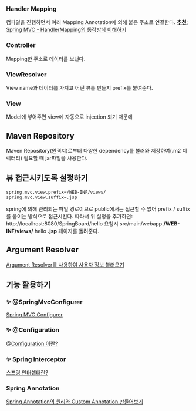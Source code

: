 

### Handler Mapping
컴파일을 진행하면서 여러 Mapping Annotation에 의해 붙은 주소로 연결한다.
[ **추천**: Spring MVC - HandlerMapping의 동작방식 이해하기](https://velog.io/@hsw0194/Spring-MVC-HandlerMapping%EC%9D%98-%EB%8F%99%EC%9E%91%EB%B0%A9%EC%8B%9D-%EC%9D%B4%ED%95%B4%ED%95%98%EA%B8%B0-1%ED%8E%B8)
### Controller
Mapping한 주소로 데이터를 보낸다.

### ViewResolver
View name과 데이터를 가지고 어떤 뷰를 만들지 prefix를 붙여준다.

### View
Model에 넣어주면 view에 자동으로 injection 되기 때문에 



## Maven Repository
Maven Repository(원격지)로부터 다양한 dependency를 불러와 저장하여(.m2 디렉터리) 필요할 때 jar파일을 사용한다.


## 뷰 접근시키도록 설정하기
```properties
spring.mvc.view.prefix=/WEB-INF/views/
spring.mvc.view.suffix=.jsp
```

spring에 의해 관리되는 파일 경로이므로 public에서는 접근할 수 없어 prefix / suffix를 붙이는 방식으로 접근시킨다.
따라서 위 설정을 추가하면: http://localhost:8080/SpringBoard/hello 요청시 src/main/webapp **/WEB-INF/views/** hello **.jsp** 페이지를 돌려준다.



## Argument Resolver
[Argument Resolver를 사용하여 사용자 정보 불러오기](https://velog.io/@uiurihappy/Spring-Argument-Resolver-%EC%A0%81%EC%9A%A9%ED%95%98%EC%97%AC-%EC%9C%A0%EC%A0%80-%EC%A0%95%EB%B3%B4-%EB%B6%88%EB%9F%AC%EC%98%A4%EA%B8%B0)

##  기능 활용하기
### ✨ @SpringMvcConfigurer
[Spring MVC Configurer](https://jake-seo-dev.tistory.com/605)
### ✨ @Configuration
[@Configuration 이란?](https://blogshine.tistory.com/551)
### ✨ Spring Interceptor
[스프링 인터셉터란?](https://kimvampa.tistory.com/127)
### Spring Annotation
 [Spring Annotation의 원리와 Custom Annotation 만들어보기](https://donghyeon.dev/spring/2020/08/18/Spring-Annotation%EC%9D%98-%EC%9B%90%EB%A6%AC%EC%99%80-Custom-Annotation-%EB%A7%8C%EB%93%A4%EC%96%B4%EB%B3%B4%EA%B8%B0/)